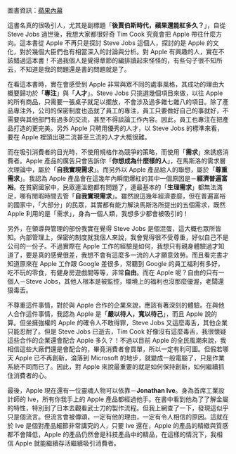 <!--
[date]: 2013-02-03
[title]: [閱讀雜記] 蘋果內幕：後賈伯斯時代，蘋果還能紅多久？
[name]: book-review-inside-apple
[tag]:  book review | 讀書心得, Apple, Steve Jobs | 賈伯斯
[photo]: http://i.minus.com/jqaVZ5HRlUvQM.jpeg
-->

圖書資訊：[蘋果內幕][1]

這書名真的很吸引人，尤其是副標題「**後賈伯斯時代，蘋果還能紅多久？**」，自從 Steve Jobs 過世後，我想大家都很好奇 Tim Cook 究竟會把 Apple 帶往什麼方向。這本書從 Apple 不再只是探討 Steve Jobs 這個人，探討的是 Apple 的文化，對於幾個大臣們也有相當深入的討論與分析。對 Apple 有興趣的人，實在不該錯過這本書！不過我個人是覺得章節的編排讀起來怪怪的，有些句子很不知所云，不知道是我的問題還是書的問題就是了。

在看這本書時，實在會感受到 Apple 非常與眾不同的處事風格，其成功的理由大概要歸功於「**專注**」與「**人才**」。Steve Jobs 只挑選幾個項目來做，以往 Apple 的所有商品，只需要一張桌子就足以擺放，不會涉及過多雜七雜八的項目。除了產品專注外，公司的保密制度也造就了員工的專注，員工只要做好自己的事就好，不需要與其他部門有過多的交流，甚至不得談論工作內容。因此，員工也專注在把產品打造的更完美。另外 Apple 只聘用優秀的人才，以 Steve Jobs 的標準來看，要在 Apple 裡頭出現二流甚至三流的人才大概很難。

而在吸引消費者的目光時，不使用規格作為競爭的策略，而使用「**需求**」來誘惑消費者。Apple 產品的廣告只會告訴你「**你想成為什麼樣的人**」，在馬斯洛的需求層次理論中，屬於「**自我實現需求**」。而另外以 Apple 產品給人的聯想，屬於「**尊重需求**」。我認為 Apple 產品會在這幾年內瞬間爆紅的其中一個原因是－**經濟普遍富裕**。在貧窮國家中，民眾連溫飽都有問題了，連最基本的「**生理需求**」都無法滿足，哪有閒暇時間去管「**自我實現需求**」。雖然說這幾年經濟委靡，但在普遍富裕的國家中，「大部分」的民眾，其實都有能力解決馬斯洛所提出的五個需求，既然 Apple 利用的是「需求」，身為一個人類，我想多少都會被吸引的！

另外，在領導與管理的部份我實在覺得 Steve Jobs 是個混蛋，這大概也眾所皆知。內部管理上，保密的制度就我個人來說，我會覺得很不受尊重，好似自己不是公司的一份子。不過實際在 Apple 工作的經驗是如何，我想只有親身體驗過才知道了，要是真的感覺很差，我想不會有這麼多一流的人才願意效勞。而且看完書才知道原來在 Apple 工作跟 Google 差很多，常聽到 Google 的員工福利有多好，吃不玩的零食，有健身房遊戲間等等，非常**自由**。而在 Apple 呢？自由的只有一個人－Steve Jobs，其他人根本是被監控，環境上的福利也沒那麼優渥，老闆還狠毒舌。

不尊重這件事情，對於與 Apple 合作的企業來說，應該有著深刻的體驗。在與他人合作這件事情，我認為 Apple 是「**嚴以待人，寬以待己**」，而且 Apple 說的算。但坐擁強權的 Apple 的確令人不敢得罪，Steve Jobs 又這麼毒舌，其他企業只能忍耐了。但是 Steve Jobs 已逝去，Tim Cook 好像沒有這麼毒舌，我很懷疑這些合作的企業還會配合 Apple 多久？！不過以目前 Apple 的全民風潮來說，我相信這些大廠們還是會配合的，畢竟消費者會買單，所以一定有利可圖。但假若哪天 Apple 已不再創新，淪落到 Microsoft 的地步，就變成一般電腦了，只是作業系統不同而已了。因此，對 Apple 來說最重要的就是如何保持創新，如何繼續抓住消費者的心。

最後，Apple 現在還有一位靈魂人物可以依靠－**Jonathan Ive**。身為首席工業設計師的 Ive，所有你我手上的 Apple 產品都經過他手。在書中看到他為了了解金屬的特性，特別到了日本去觀看武士刀的製作流程。但我上網查了一下，發現這似乎只是個流言。但流言會被傳頌，一定有他的理由，一定有令人相信的原因。這就在於 Ive 是個對產品細節非常講究的人，只要 Ive 還在，Apple 的產品的精緻與質感都不會降低，Apple 的產品仍然會是科技產品中的精品，在這樣的情況下，我相信 Apple 就能繼續存活繼續吸引消費者。

[1]: http://www.anobii.com/books/%E8%98%8B%E6%9E%9C%E5%85%A7%E5%B9%95/9789862133507/01493b07d0488b1421/